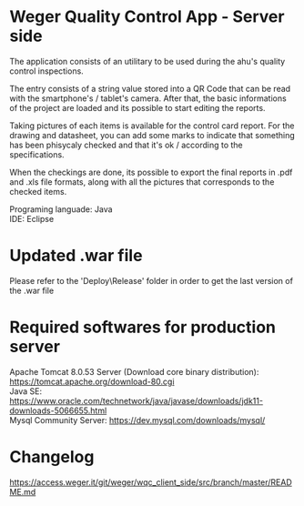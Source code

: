 # Weger Quality Control App - Server side

The application consists of an utilitary to be used during the ahu's quality control inspections.  

The entry consists of a string value stored into a QR Code that can be read with the smartphone's / tablet's camera. After that, the basic informations of the project are loaded and its possible to start editing the reports.  

Taking pictures of each items is available for the control card report. For the drawing and datasheet, you can add some marks to indicate that something has been phisycaly checked and that it's ok / according to the specifications.  

When the checkings are done, its possible to export the final reports in .pdf and .xls file formats, along with all the pictures that corresponds to the checked items.  

Programing languade: Java  
IDE: Eclipse  

# Updated .war file

Please refer to the 'Deploy\Release' folder in order to get the last version of the .war file

# Required softwares for production server
Apache Tomcat 8.0.53 Server (Download core binary distribution): https://tomcat.apache.org/download-80.cgi  
Java SE: https://www.oracle.com/technetwork/java/javase/downloads/jdk11-downloads-5066655.html  
Mysql Community Server: https://dev.mysql.com/downloads/mysql/  

# Changelog

https://access.weger.it/git/weger/wqc_client_side/src/branch/master/README.md